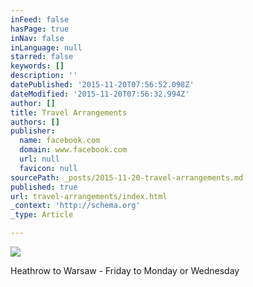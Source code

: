 ```yaml
---
inFeed: false
hasPage: true
inNav: false
inLanguage: null
starred: false
keywords: []
description: ''
datePublished: '2015-11-20T07:56:52.098Z'
dateModified: '2015-11-20T07:56:32.994Z'
author: []
title: Travel Arrangements
authors: []
publisher:
  name: facebook.com
  domain: www.facebook.com
  url: null
  favicon: null
sourcePath: _posts/2015-11-20-travel-arrangements.md
published: true
url: travel-arrangements/index.html
_context: 'http://schema.org'
_type: Article

---
```

![](https://scontent-cdg2-1.xx.fbcdn.net/hphotos-xaf1/v/t34.0-12/12231155_10207294393134415_2117958979_n.jpg?oh=5cd521b08e972034fa4fc2930ad8aef4&oe=565091A3)

Heathrow to Warsaw - Friday to Monday or Wednesday